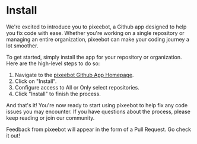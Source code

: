 # Install

We're excited to introduce you to pixeebot, a Github app designed to help you fix code with ease. Whether you're working on a single repository or managing an entire organization, pixeebot can make your coding journey a lot smoother.

To get started, simply install the app for your repository or organization. Here are the high-level steps to do so:

1. Navigate to the [pixeebot Github App Homepage](https://github.com/apps/pixeebot).  
2. Click on "Install".
3. Configure access to All or Only select repositories.
4. Click "Install" to finish the process.

And that's it! You're now ready to start using pixeebot to help fix any code issues you may encounter.  If you have questions about the process, please keep reading or join our community. 

Feedback from pixeebot will appear in the form of a Pull Request.  Go check it out!